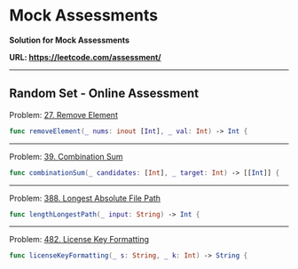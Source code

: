 # Mock Assessments

**Solution for Mock Assessments**

**URL: https://leetcode.com/assessment/**

---

## Random Set - Online Assessment

Problem: [27. Remove Element][27]

```swift
func removeElement(_ nums: inout [Int], _ val: Int) -> Int {
```

---

Problem: [39. Combination Sum][39]

```swift
func combinationSum(_ candidates: [Int], _ target: Int) -> [[Int]] {
```

---

Problem: [388. Longest Absolute File Path][388]

```swift
func lengthLongestPath(_ input: String) -> Int {
```

---

Problem: [482. License Key Formatting][482]

```swift
func licenseKeyFormatting(_ s: String, _ k: Int) -> String {
```

<!-- URLs -->
[27]: https://leetcode.com/problems/remove-element/
[39]: https://leetcode.com/problems/combination-sum/
[388]: https://leetcode.com/problems/longest-absolute-file-path/
[482]: https://leetcode.com/problems/license-key-formatting/
